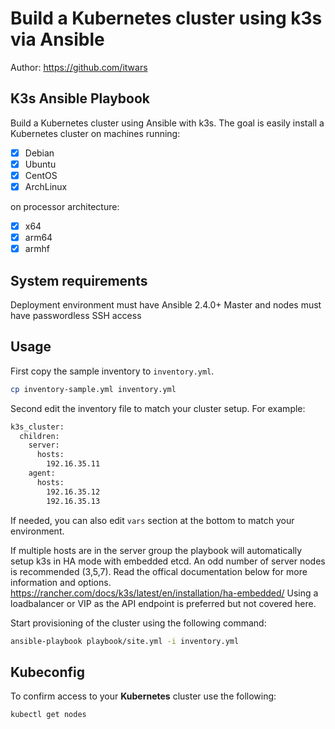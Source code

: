 # Build a Kubernetes cluster using k3s via Ansible

Author: <https://github.com/itwars>

## K3s Ansible Playbook

Build a Kubernetes cluster using Ansible with k3s. The goal is easily install a Kubernetes cluster on machines running:

- [X] Debian
- [X] Ubuntu
- [X] CentOS
- [X] ArchLinux

on processor architecture:

- [X] x64
- [X] arm64
- [X] armhf

## System requirements

Deployment environment must have Ansible 2.4.0+
Master and nodes must have passwordless SSH access

## Usage

First copy the sample inventory to `inventory.yml`.

```bash
cp inventory-sample.yml inventory.yml
```

Second edit the inventory file to match your cluster setup. For example:
```bash
k3s_cluster:
  children:
    server:
      hosts:
        192.16.35.11
    agent:
      hosts:
        192.16.35.12
        192.16.35.13
```

If needed, you can also edit `vars` section at the bottom to match your environment.

If multiple hosts are in the server group the playbook will automatically setup k3s in HA mode with embedded etcd.
An odd number of server nodes is recommended (3,5,7). Read the offical documentation below for more information and options.
https://rancher.com/docs/k3s/latest/en/installation/ha-embedded/
Using a loadbalancer or VIP as the API endpoint is preferred but not covered here.


Start provisioning of the cluster using the following command:

```bash
ansible-playbook playbook/site.yml -i inventory.yml
```

## Kubeconfig

To confirm access to your **Kubernetes** cluster use the following:

```bash
kubectl get nodes
```
